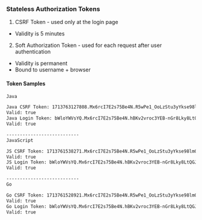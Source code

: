 ### Stateless Authorization Tokens

1. CSRF Token - used only at the login page
 - Validity is 5 minutes

2. Soft Authorization Token - used for each request after user authentication 
 - Validity is permanent
 - Bound to username + browser

#### Token Samples

```bash
Java

Java CSRF Token: 1713763127808.Mx6rcI7E2s75Be4N.R5wPe1_OoLzStu3yYkse98lm0mAwqdxw1XnvGLLcTTw
Valid: true
Java Login Token: bWloYWVsYQ.Mx6rcI7E2s75Be4N.hBKv2vroc3YEB-nGr8Lky8LtQGJy8M1q2eAMIrUA6ak
Valid: true

---------------------------
JavaScript

JS CSRF Token: 1713761538271.Mx6rcI7E2s75Be4N.R5wPe1_OoLzStu3yYkse98lm0mAwqdxw1XnvGLLcTTw
Valid: true
JS Login Token: bWloYWVsYQ.Mx6rcI7E2s75Be4N.hBKv2vroc3YEB-nGr8Lky8LtQGJy8M1q2eAMIrUA6ak
Valid: true

---------------------------
Go

Go CSRF Token: 1713761528921.Mx6rcI7E2s75Be4N.R5wPe1_OoLzStu3yYkse98lm0mAwqdxw1XnvGLLcTTw
Valid: true
Go Login Token: bWloYWVsYQ.Mx6rcI7E2s75Be4N.hBKv2vroc3YEB-nGr8Lky8LtQGJy8M1q2eAMIrUA6ak
Valid: true
```